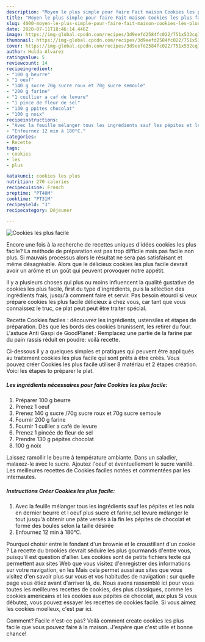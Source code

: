```yaml
---
description: "Moyen le plus simple pour faire Fait maison Cookies les plus facile"
title: "Moyen le plus simple pour faire Fait maison Cookies les plus facile"
slug: 4000-moyen-le-plus-simple-pour-faire-fait-maison-cookies-les-plus-facile
date: 2020-07-11T18:46:14.446Z
image: https://img-global.cpcdn.com/recipes/3d9eefd2584fc022/751x532cq70/cookies-les-plus-facile-photo-principale-de-la-recette.jpg
thumbnail: https://img-global.cpcdn.com/recipes/3d9eefd2584fc022/751x532cq70/cookies-les-plus-facile-photo-principale-de-la-recette.jpg
cover: https://img-global.cpcdn.com/recipes/3d9eefd2584fc022/751x532cq70/cookies-les-plus-facile-photo-principale-de-la-recette.jpg
author: Hulda Alvarez
ratingvalue: 5
reviewcount: 14
recipeingredient:
- "100 g beurre"
- "1 oeuf"
- "140 g sucre 70g sucre roux et 70g sucre semoule"
- "200 g farine"
- "1 cuillier a caf de levure"
- "1 pince de fleur de sel"
- "130 g ppites chocolat"
- "100 g noix"
recipeinstructions:
- "Avec la feuille mélanger tous les ingrédients sauf les pépites et les noix en dernier beurre et l oeuf plus sucre et farine,sel levure mélanger le tout jusqu&#39;à obtenir une pâte versés à la fin les pépites de chocolat et formé des boules selon la taille désirée"
- "Enfournez 12 min à 180°C."
categories:
- Recette
tags:
- cookies
- les
- plus

katakunci: cookies les plus 
nutrition: 270 calories
recipecuisine: French
preptime: "PT40M"
cooktime: "PT31M"
recipeyield: "3"
recipecategory: Déjeuner

---
```



![Cookies les plus facile](https://img-global.cpcdn.com/recipes/3d9eefd2584fc022/751x532cq70/cookies-les-plus-facile-photo-principale-de-la-recette.jpg)

Encore une fois à la recherche de recettes uniques d'idées cookies les plus facile? La méthode de préparation est pas trop difficile mais pas facile non plus. Si mauvais processus alors le résultat ne sera pas satisfaisant et même désagréable. Alors que le délicieux cookies les plus facile devrait avoir un arôme et un goût qui peuvent provoquer notre appétit.

Il y a plusieurs choses qui plus ou moins influencent la qualité gustative de cookies les plus facile, first du type d'ingrédients, puis la sélection des ingrédients frais, jusqu'à comment faire et servir. Pas besoin étourdi si veux prépare cookies les plus facile délicieux à chez vous, car tant que vous connaissez le truc, ce plat peut peut être traiter spécial.

Recette Cookies faciles : découvrez les ingrédients, ustensiles et étapes de préparation. Dès que les bords des cookies brunissent, les retirer du four. L&#39;astuce Anti Gaspi de GoodPlanet : Remplacez une partie de la farine par du pain rassis réduit en poudre: voilà recette.


Ci-dessous il y a quelques simples et pratiques qui peuvent être appliqués au traitement cookies les plus facile qui sont prêts à être créés. Vous pouvez créer Cookies les plus facile utiliser 8 matériau et 2 étapes création. Voici les étapes to préparer le plat.

<!--inarticleads1-->

##### Les ingrédients nécessaires pour faire Cookies les plus facile:

1. Préparer 100 g beurre
1. Prenez 1 oeuf
1. Prenez 140 g sucre /70g sucre roux et 70g sucre semoule
1. Fournir 200 g farine
1. Fournir 1 cuillier a café de levure
1. Prenez 1 pincée de fleur de sel
1. Prendre 130 g pépites chocolat
1.  100 g noix


Laissez ramollir le beurre à température ambiante. Dans un saladier, malaxez-le avec le sucre. Ajoutez l&#39;oeuf et éventuellement le sucre vanillé. Les meilleures recettes de Cookies faciles notées et commentées par les internautes. 

<!--inarticleads2-->

##### Instructions Créer Cookies les plus facile:

1. Avec la feuille mélanger tous les ingrédients sauf les pépites et les noix en dernier beurre et l oeuf plus sucre et farine,sel levure mélanger le tout jusqu&#39;à obtenir une pâte versés à la fin les pépites de chocolat et formé des boules selon la taille désirée
1. Enfournez 12 min à 180°C.


Pourquoi choisir entre le fondant d&#39;un brownie et le croustillant d&#39;un cookie ? La recette du brookies devrait séduire les plus gourmands d&#39;entre vous, puisqu&#39;il est question d&#39;allier. Les cookies sont de petits fichiers texte qui permettent aux sites Web que vous visitez d&#39;enregistrer des informations sur votre navigation, en les Mais cela permet aussi aux sites que vous visitez d&#39;en savoir plus sur vous et vos habitudes de navigation : sur quelle page vous étiez avant d&#39;arriver là, de. Nous avons rassemblé ici pour vous toutes les meilleures recettes de cookies, des plus classiques, comme les cookies américains et les cookies aux pépites de chocolat, aux plus Si vous débutez, vous pouvez essayer les recettes de cookies facile. Si vous aimez les cookies moelleux, c&#39;est par ici. 


Comment? Facile n'est-ce pas? Voilà comment create cookies les plus facile que vous pouvez faire à la maison. J'espère que c'est utile et bonne chance!
